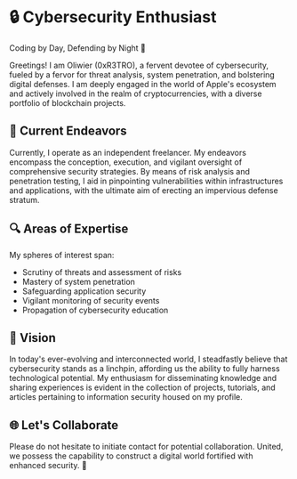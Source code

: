 # 🔒 Cybersecurity Enthusiast
  Coding by Day, Defending by Night 🌙

Greetings! I am Oliwier (0xR3TRO), a fervent devotee of cybersecurity, fueled by a fervor for threat analysis, system penetration, and bolstering digital defenses. I am deeply engaged in the world of Apple's ecosystem and actively involved in the realm of cryptocurrencies, with a diverse portfolio of blockchain projects.

## 💼 Current Endeavors
Currently, I operate as an independent freelancer. My endeavors encompass the conception, execution, and vigilant oversight of comprehensive security strategies. By means of risk analysis and penetration testing, I aid in pinpointing vulnerabilities within infrastructures and applications, with the ultimate aim of erecting an impervious defense stratum.

## 🔍 Areas of Expertise
My spheres of interest span:
- Scrutiny of threats and assessment of risks
- Mastery of system penetration
- Safeguarding application security
- Vigilant monitoring of security events
- Propagation of cybersecurity education

## 🚀 Vision
In today's ever-evolving and interconnected world, I steadfastly believe that cybersecurity stands as a linchpin, affording us the ability to fully harness technological potential. My enthusiasm for disseminating knowledge and sharing experiences is evident in the collection of projects, tutorials, and articles pertaining to information security housed on my profile.

## 🌐 Let's Collaborate
Please do not hesitate to initiate contact for potential collaboration. United, we possess the capability to construct a digital world fortified with enhanced security. 💪
